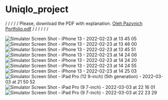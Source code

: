 # Uniqlo_project
/
/
/
/
/
Please, download the PDF with explanation.
[Oleh Pazynich Portfolio.pdf](https://github.com/Mx173/Uniqlo_project/files/8237650/Oleh.Pazynich.Portfolio.pdf)
/
/
/
/
/
/


![Simulator Screen Shot - iPhone 13 - 2022-02-23 at 13 45 05](https://user-images.githubusercontent.com/25139875/156575655-7ee38abb-2e49-4f65-a866-0fc12c91f573.png)
![Simulator Screen Shot - iPhone 13 - 2022-02-23 at 13 46 00](https://user-images.githubusercontent.com/25139875/156575785-bf51c695-2032-440f-a3a7-d149e0d86448.png)
![Simulator Screen Shot - iPhone 13 - 2022-02-23 at 13 45 51](https://user-images.githubusercontent.com/25139875/156575799-1523da7f-14aa-4790-9c20-cf29f122c74c.png)
![Simulator Screen Shot - iPhone 13 - 2022-02-23 at 14 24 06](https://user-images.githubusercontent.com/25139875/156575848-a1c3eb4f-03cd-4bc0-928d-e2f2f88edf08.png)
![Simulator Screen Shot - iPhone 13 - 2022-02-23 at 14 24 20](https://user-images.githubusercontent.com/25139875/156575856-872162ee-a8a6-4c38-a2f0-0be73d799985.png)
![Simulator Screen Shot - iPhone 13 - 2022-02-23 at 14 24 55](https://user-images.githubusercontent.com/25139875/156575900-3e8b4792-6acd-4ffe-81b0-192557827987.png)
![Simulator Screen Shot - iPhone 13 - 2022-02-23 at 14 25 03](https://user-images.githubusercontent.com/25139875/156575904-71af3e67-4cd0-491d-8986-997f3301b046.png)
![Simulator Screen Shot - iPad Pro (12 9-inch) (5th generation) - 2022-03-03 at 21 50 52](https://user-images.githubusercontent.com/25139875/156575952-e4f7f4dc-d05d-4dc6-a720-f3a03af186aa.png)
![Simulator Screen Shot - iPad Pro (9 7-inch) - 2022-03-03 at 22 16 01](https://user-images.githubusercontent.com/25139875/156575959-45691cee-3fba-4a81-a2bd-b033d2d86443.png)
![Simulator Screen Shot - iPad Pro (9 7-inch) - 2022-03-03 at 22 23 29](https://user-images.githubusercontent.com/25139875/156576005-01423a9d-c738-4f8a-9e1c-08ae69548143.png)
